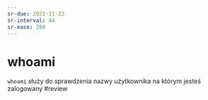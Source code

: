 ```yaml
---
sr-due: 2022-11-22
sr-interval: 44
sr-ease: 260
---
```


# whoami
`whoami` służy do sprawdzenia nazwy użytkownika na którym jesteś zalogowany
#review
